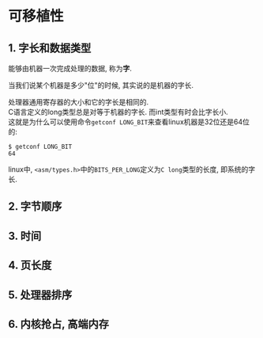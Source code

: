 # 可移植性

## 1. 字长和数据类型
能够由机器一次完成处理的数据, 称为**字**.

当我们说某个机器是多少"位"的时候, 其实说的是机器的字长.  

处理器通用寄存器的大小和它的字长是相同的.  
C语言定义的long类型总是对等于机器的字长. 而int类型有时会比字长小.  
这就是为什么可以使用命令`getconf LONG_BIT`来查看linux机器是32位还是64位的:

```
$ getconf LONG_BIT
64
```
linux中, `<asm/types.h>`中的`BITS_PER_LONG`定义为`C long`类型的长度, 即系统的字长.

## 2. 字节顺序

## 3. 时间

## 4. 页长度

## 5. 处理器排序

## 6. 内核抢占, 高端内存

